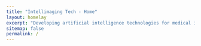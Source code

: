 ```yaml
---
title: "Intellimaging Tech - Home"
layout: homelay
excerpt: "Developing artificial intelligence technologies for medical imaging"
sitemap: false
permalink: /
---
```

<html>    
     <head>
    <meta charset="UTF-8">
    <meta name="viewport" content="width=device-width, initial-scale=1.0">
    <title>Zoom Image on Link Click</title>
    <style>
        /* Container for links */
        .link-container {
            padding: 20px;
        }

        /* Styling for links */
        .image-link {
            display: block;
            margin: 10px 0;
            text-decoration: none;
            color: #007BFF;
            cursor: pointer;
        }

        .image-link:hover {
            text-decoration: underline;
        }

        /* Modal (fixed window) styling */
        .modal {
            display: none;
            position: fixed;
            top: 0;
            left: 0;
            width: 100%;
            height: 100%;
            background-color: rgba(0, 0, 0, 0.8);
            justify-content: center;
            align-items: center;
            z-index: 1000;
        }

        .modal-content {
            position: relative;
            text-align: center;
        }

        .modal-image {
            max-width: 80%;
            max-height: 70vh;
            transition: transform 0.3s ease;
            cursor: pointer;
        }

        .zoomed {
            transform: scale(2); /* 2x zoom */
        }

        .close {
            position: absolute;
            top: 20px;
            right: 30px;
            color: white;
            font-size: 40px;
            cursor: pointer;
        }
    </style>
</head>
<body>
<p style="text-align: justify;">Artificial Intelligence (AI) is revolutionizing medical imaging by enhancing diagnostic precision, streamlining workflow efficiency, and enabling early disease detection. Leveraging machine learning (ML) and deep learning (DL) techniques, AI-driven tools interpret complex medical images—such as MRIs, CT scans, and ultrasounds—transforming radiology and extending its reach across healthcare. These tools expertly identify abnormalities like tumors, fractures, and infections, while supporting early detection of cancers, cardiovascular diseases, and neurological disorders. AI accurately delineates anatomical structures and lesions, facilitating surgical planning, radiation therapy, and other interventions. Additionally, it distinguishes benign from malignant lesions, categorizes disease subtypes, informs personalized treatment strategies, and measures tumor volume, organ size, and vascular characteristics while tracking disease progression and treatment response. Specializing in X-ray tomographic imaging, photoacoustic imaging, and advanced image reconstruction and analysis, we are developing innovative theories, methods, software, and hardware systems for clinical use in disease detection and diagnosis. We welcome collaboration with partners and funding agencies on transformative, high-impact projects.</p>

<div class="image-gallery"> 
     <a href="{{ site.url }}{{ site.baseurl }}/images/Slide1.PNG" class="image-link" onclick="openModal('{{ site.url }}{{ site.baseurl }}/images/Slide1.PNG', 'Image1')">
     <img class="mySlides" src="{{ site.url }}{{ site.baseurl }}/images/Slide1.PNG" style="width:100%"/></a>
     <img class="mySlides" src="{{ site.url }}{{ site.baseurl }}/images/Slide000.png" style="width:100%"/>
     <img class="mySlides" src="{{ site.url }}{{ site.baseurl }}/images/Slide11.png" style="width:100%"/>
     <img class="mySlides" src="{{ site.url }}{{ site.baseurl }}/images/Slide3.png" style="width:100%"/>
  </div>
<br>
<div style="text-align: center;">
  <button class="w3-button w3-black w3-display-left" onclick="plusDivs(-1)">❮ Prev</button>
  <button class="w3-button w3-black w3-display-right" onclick="plusDivs(1)">Next ❯</button>
</div>

<script>
var slideIndex = 1;
showDivs(slideIndex);

function plusDivs(n) {
  showDivs(slideIndex += n);
}

function showDivs(n) {
  var i;
  var x = document.getElementsByClassName("mySlides");
  if (n > x.length) {slideIndex = 1}
  if (n < 1) {slideIndex = x.length}
  for (i = 0; i < x.length; i++) {
    x[i].style.display = "none";  
  }
  x[slideIndex-1].style.display = "block";  
}
</script>

    <!-- Modal (fixed window) -->
    <div class="modal" id="imageModal">
        <div class="modal-content">
            <span class="close" onclick="closeModal()">×</span>
            <img id="modalImage" class="modal-image" onclick="toggleZoom(this)">
        </div>
    </div>

    <script>
        // Open modal with the linked image
        function openModal(imgSrc, imgAlt) {
            const modal = document.getElementById('imageModal');
            const modalImage = document.getElementById('modalImage');
            modalImage.src = imgSrc;
            modalImage.alt = imgAlt;
            modalImage.classList.remove('zoomed'); // Reset zoom
            modal.style.display = 'flex';
        }

        // Close modal
        function closeModal() {
            document.getElementById('imageModal').style.display = 'none';
        }

        // Toggle zoom on click
        function toggleZoom(image) {
            image.classList.toggle('zoomed');
        }

        // Close modal when clicking outside the image
        document.getElementById('imageModal').onclick = function(e) {
            if (e.target === this) closeModal();
        };
    </script>

</body>
</html>
